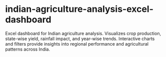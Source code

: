 # indian-agriculture-analysis-excel-dashboard
Excel dashboard for Indian agriculture analysis. Visualizes crop production, state-wise yield, rainfall impact, and year-wise trends. Interactive charts and filters provide insights into regional performance and agricultural patterns across India.
